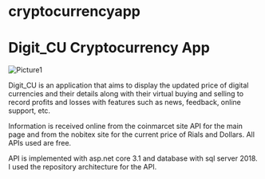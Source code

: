 # cryptocurrencyapp
# Digit_CU Cryptocurrency App 

![Picture1](https://user-images.githubusercontent.com/47954697/224273569-c93b8385-02e2-4abe-9c1a-b2e714a8383b.png)

Digit_CU is an application that aims to display the updated price of digital currencies and their details along with their virtual buying and selling to record profits and losses with features such as news, feedback, online support, etc.

Information is received online from the coinmarcet site API for the main page and from the nobitex site for the current price of Rials and Dollars. All APIs used are free.

API is implemented with asp.net core 3.1 and database with sql server 2018. I used the repository architecture for the API.




